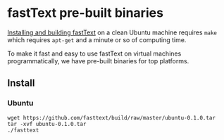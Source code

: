 # fastText pre-built binaries

[Installing and building fastText](https://github.com/facebookresearch/fastText#building-fasttext-using-make-preferred) on a clean Ubuntu machine requires `make` which requires `apt-get` and a minute or so of computing time.

To make it fast and easy to use fastText on virtual machines programmatically, we have pre-built binaries for top platforms.

## Install

### Ubuntu
```
wget https://github.com/fasttext/build/raw/master/ubuntu-0.1.0.tar
tar -xvf ubuntu-0.1.0.tar
./fasttext
```

